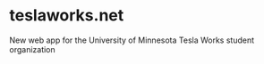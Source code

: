 teslaworks.net
==============

New web app for the University of Minnesota Tesla Works student organization
